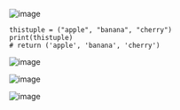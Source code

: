 ![image](https://user-images.githubusercontent.com/60442877/226077225-0347a85d-7988-44e7-8ab7-621fc2c3063b.png)

    thistuple = ("apple", "banana", "cherry")
    print(thistuple)
    # return ('apple', 'banana', 'cherry')
    
![image](https://user-images.githubusercontent.com/60442877/226077326-d43d3b42-24bb-46f0-bfcd-0d350b18d52c.png)

![image](https://user-images.githubusercontent.com/60442877/226077349-37a9dec6-a3eb-400e-ac22-cfd7c8b461c0.png)

![image](https://user-images.githubusercontent.com/60442877/226077427-ae610a5e-9aaa-4dbe-8e11-cf4203b262d3.png)
